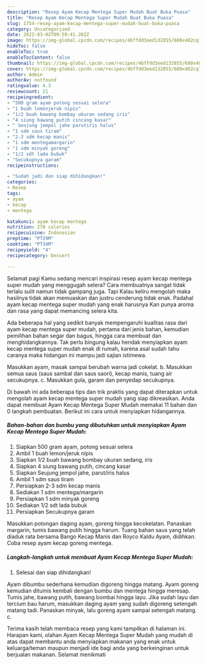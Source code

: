 ```yaml
---
description: "Resep Ayam Kecap Mentega Super Mudah Buat Buka Puasa"
title: "Resep Ayam Kecap Mentega Super Mudah Buat Buka Puasa"
slug: 1754-resep-ayam-kecap-mentega-super-mudah-buat-buka-puasa
category: Uncategorized
date: 2022-03-02T09:59:41.262Z
image: https://img-global.cpcdn.com/recipes/4bffdd3eed132855/680x482cq70/ayam-kecap-mentega-super-mudah-foto-resep-utama.jpg
hideToc: false
enableToc: true
enableTocContent: false
thumbnail: https://img-global.cpcdn.com/recipes/4bffdd3eed132855/680x482cq70/ayam-kecap-mentega-super-mudah-foto-resep-utama.jpg
cover: https://img-global.cpcdn.com/recipes/4bffdd3eed132855/680x482cq70/ayam-kecap-mentega-super-mudah-foto-resep-utama.jpg
author: Admin
authorAv: notfound
ratingvalue: 4.3
reviewcount: 21
recipeingredient:
- "500 gram ayam potong sesuai selera"
- "1 buah lemonjeruk nipis"
- "1/2 buah bawang bombay ukuran sedang iris"
- "4 siung bawang putih cincang kasar"
- " Seujung jempol jahe parutiris halus"
- "1 sdm saus tiram"
- "2-3 sdm kecap manis"
- "1 sdm mentegamargarin"
- "1 sdm minyak goreng"
- "1/2 sdt lada bubuk"
- "Secukupnya garam"
recipeinstructions:

- "Sudah jadi dan siap dihidangkan!"
categories:
- Resep
tags:
- ayam
- kecap
- mentega

katakunci: ayam kecap mentega 
nutrition: 278 calories
recipecuisine: Indonesian
preptime: "PT29M"
cooktime: "PT34M"
recipeyield: "4"
recipecategory: Dessert

---
```



Selamat pagi Kamu sedang mencari inspirasi resep ayam kecap mentega super mudah yang menggugah selera? Cara membuatnya sangat tidak terlalu sulit namun tidak gampang juga. Tapi Kalau keliru mengolah maka hasilnya tidak akan memuaskan dan justru cenderung tidak enak. Padahal ayam kecap mentega super mudah yang enak harusnya Kan punya aroma dan rasa yang dapat memancing selera kita.


Ada beberapa hal yang sedikit banyak mempengaruhi kualitas rasa dari ayam kecap mentega super mudah, pertama dari jenis bahan, kemudian pemilihan bahan segar dan bagus, hingga cara membuat dan menghidangkannya. Tak perlu bingung kalau hendak menyiapkan ayam kecap mentega super mudah enak di rumah, karena asal sudah tahu caranya maka hidangan ini mampu jadi sajian istimewa.

Masukkan ayam, masak sampai berubah warna jadi cokelat. b. Masukkan semua saus (saus sambal dan saus saori), kecap manis, tuang air secukupnya. c. Masukkan gula, garam dan penyedap secukupnya.


Di bawah ini ada beberapa tips dan trik praktis yang dapat diterapkan untuk mengolah ayam kecap mentega super mudah yang siap dikreasikan. Anda dapat membuat Ayam Kecap Mentega Super Mudah memakai 11 bahan dan 0 langkah pembuatan. Berikut ini cara untuk menyiapkan hidangannya.

<!--inarticleads1-->

##### Bahan-bahan dan bumbu yang dibutuhkan untuk menyiapkan Ayam Kecap Mentega Super Mudah:

1. Siapkan 500 gram ayam, potong sesuai selera
1. Ambil 1 buah lemon/jeruk nipis
1. Siapkan 1/2 buah bawang bombay ukuran sedang, iris
1. Siapkan 4 siung bawang putih, cincang kasar
1. Siapkan  Seujung jempol jahe, parut/iris halus
1. Ambil 1 sdm saus tiram
1. Persiapkan 2-3 sdm kecap manis
1. Sediakan 1 sdm mentega/margarin
1. Persiapkan 1 sdm minyak goreng
1. Sediakan 1/2 sdt lada bubuk
1. Persiapkan Secukupnya garam


Masukkan potongan daging ayam, goreng hingga kecokelatan. Panaskan margarin, tumis bawang putih hingga harum. Tuang bahan saus yang telah diaduk rata bersama Bango Kecap Manis dan Royco Kaldu Ayam, didihkan. Coba resep ayam kecap goreng mentega. 

<!--inarticleads2-->

##### Langkah-langkah untuk membuat Ayam Kecap Mentega Super Mudah:


1. Selesai dan siap dihidangkan!

Ayam dibumbu sederhana kemudian digoreng hingga matang. Ayam goreng kemudian ditumis kembali dengan bumbu dan mentega hingga meresap. Tumis jahe, bawang putih, bawang bombai hingga layu. Jika sudah layu dan tercium bau harum, masukkan daging ayam yang sudah digoreng setengah matang tadi. Panaskan minyak, lalu goreng ayam sampai setengah matang. c. 

Terima kasih telah membaca resep yang kami tampilkan di halaman ini. Harapan kami, olahan Ayam Kecap Mentega Super Mudah yang mudah di atas dapat membantu anda menyiapkan makanan yang enak untuk keluarga/teman maupun menjadi ide bagi anda yang berkeinginan untuk berjualan makanan. Selamat menikmati
